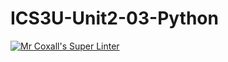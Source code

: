 # ICS3U-Unit2-03-Python

[![Mr Coxall's Super Linter](https://github.com/Cameron-Diedrich/ICS3U-Unit2-03-Python/workflows/Mr%20Coxall's%20Super%20Linter/badge.svg)](https://github.com/Cameron-Diedrich/ICS3U-Unit2-03-Python/actions/)

